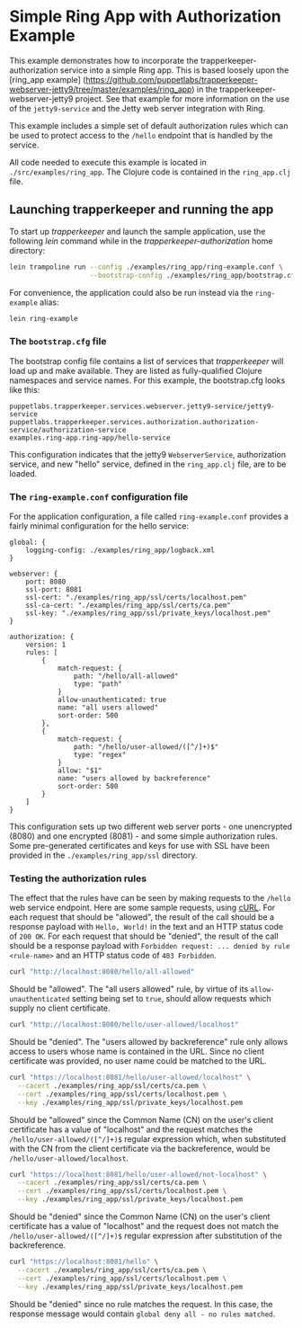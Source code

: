 # Simple Ring App with Authorization Example

This example demonstrates how to incorporate the trapperkeeper-authorization
service into a simple Ring app.  This is based loosely upon the
[ring_app example] (https://github.com/puppetlabs/trapperkeeper-webserver-jetty9/tree/master/examples/ring_app)
in the trapperkeeper-webserver-jetty9 project.  See that example for more
information on the use of the `jetty9-service` and the Jetty web server
integration with Ring.

This example includes a simple set of default authorization rules which can be
used to protect access to the `/hello` endpoint that is handled by the service.

All code needed to execute this example is located in `./src/examples/ring_app`.
The Clojure code is contained in the `ring_app.clj` file.

## Launching trapperkeeper and running the app

To start up _trapperkeeper_ and launch the sample application, use the
following _lein_ command while in the _trapperkeeper-authorization_ home
directory:

~~~~sh
lein trampoline run --config ./examples/ring_app/ring-example.conf \
                    --bootstrap-config ./examples/ring_app/bootstrap.cfg
~~~~

For convenience, the application could also be run instead via the
`ring-example` alias:

~~~~sh
lein ring-example
~~~~

### The `bootstrap.cfg` file

The bootstrap config file contains a list of services that _trapperkeeper_ will
load up and make available.  They are listed as fully-qualified Clojure
namespaces and service names. For this example, the bootstrap.cfg looks like
this:

~~~~
puppetlabs.trapperkeeper.services.webserver.jetty9-service/jetty9-service
puppetlabs.trapperkeeper.services.authorization.authorization-service/authorization-service
examples.ring-app.ring-app/hello-service
~~~~

This configuration indicates that the jetty9 `WebserverService`, authorization
service, and new "hello" service, defined in the `ring_app.clj` file, are to be
loaded.

### The `ring-example.conf` configuration file

For the application configuration, a file called `ring-example.conf` provides
a fairly minimal configuration for the hello service:

~~~~hocon
global: {
    logging-config: ./examples/ring_app/logback.xml
}

webserver: {
    port: 8080
    ssl-port: 8081
    ssl-cert: "./examples/ring_app/ssl/certs/localhost.pem"
    ssl-ca-cert: "./examples/ring_app/ssl/certs/ca.pem"
    ssl-key: "./examples/ring_app/ssl/private_keys/localhost.pem"
}

authorization: {
    version: 1
    rules: [
        {
            match-request: {
                path: "/hello/all-allowed"
                type: "path"
            }
            allow-unauthenticated: true
            name: "all users allowed"
            sort-order: 500
        },
        {
            match-request: {
                path: "/hello/user-allowed/([^/]+)$"
                type: "regex"
            }
            allow: "$1"
            name: "users allowed by backreference"
            sort-order: 500
        }
    ]
}
~~~~

This configuration sets up two different web server ports - one unencrypted
(8080) and one encrypted (8081) - and some simple authorization rules.  Some
pre-generated certificates and keys for use with SSL have been provided in the
`./examples/ring_app/ssl` directory.

### Testing the authorization rules

The effect that the rules have can be seen by making requests to the `/hello`
web service endpoint.  Here are some sample requests, using
[cURL](http://curl.haxx.se/).  For each request that should be "allowed",
the result of the call should be a response payload with `Hello, World!` in the
text and an HTTP status code of `200 OK`.  For each request that should be
"denied", the result of the call should be a response payload with
`Forbidden request: ... denied by rule <rule-name>` and an HTTP status code of
`403 Forbidden`.

~~~~sh
curl "http://localhost:8080/hello/all-allowed"
~~~~

Should be "allowed".  The "all users allowed" rule, by virtue of its
`allow-unauthenticated` setting being set to `true`, should allow requests
which supply no client certificate.

~~~~sh
curl "http://localhost:8080/hello/user-allowed/localhost"
~~~~

Should be "denied".  The "users allowed by backreference" rule only allows
access to users whose name is contained in the URL.  Since no client
certificate was provided, no user name could be matched to the URL.

~~~~sh
curl "https://localhost:8081/hello/user-allowed/localhost" \
  --cacert ./examples/ring_app/ssl/certs/ca.pem \
  --cert ./examples/ring_app/ssl/certs/localhost.pem \
  --key ./examples/ring_app/ssl/private_keys/localhost.pem
~~~~

Should be "allowed" since the Common Name (CN) on the user's client
certificate has a value of "localhost" and the request matches the
`/hello/user-allowed/([^/]+)$` regular expression which, when substituted with
the CN from the client certificate via the backreference, would be
`/hello/user-allowed/localhost`.

~~~~sh
curl "https://localhost:8081/hello/user-allowed/not-localhost" \
  --cacert ./examples/ring_app/ssl/certs/ca.pem \
  --cert ./examples/ring_app/ssl/certs/localhost.pem \
  --key ./examples/ring_app/ssl/private_keys/localhost.pem
~~~~

Should be "denied" since the Common Name (CN) on the user's client
certificate has a value of "localhost" and the request does not match the
`/hello/user-allowed/([^/]+)$` regular expression after substitution of the
backreference.

~~~~sh
curl "https://localhost:8081/hello" \
  --cacert ./examples/ring_app/ssl/certs/ca.pem \
  --cert ./examples/ring_app/ssl/certs/localhost.pem \
  --key ./examples/ring_app/ssl/private_keys/localhost.pem
~~~~

Should be "denied" since no rule matches the request.  In this case, the
response message would contain `global deny all - no rules matched`.
